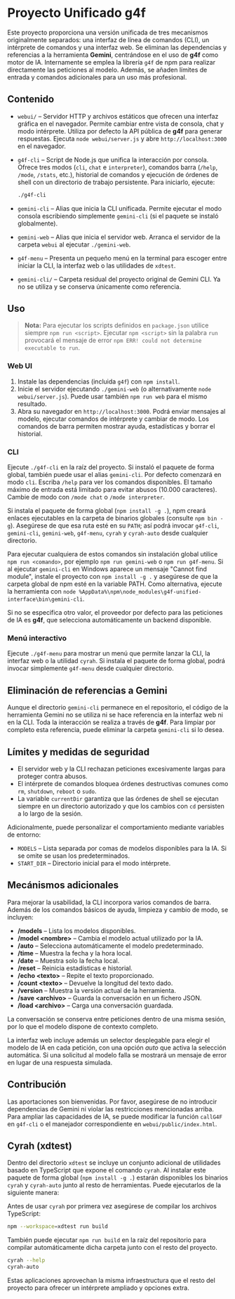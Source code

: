 # Proyecto Unificado g4f

Este proyecto proporciona una versión unificada de tres mecanismos
originalmente separados: una interfaz de línea de comandos (CLI), un
intérprete de comandos y una interfaz web. Se eliminan las
dependencias y referencias a la herramienta **Gemini**, centrándose en
el uso de **g4f** como motor de IA. Internamente se emplea la librería
`g4f` de npm para realizar directamente las peticiones al modelo.
Además, se añaden límites de
entrada y comandos adicionales para un uso más profesional.

## Contenido

* `webui/` – Servidor HTTP y archivos estáticos que ofrecen una
  interfaz gráfica en el navegador. Permite cambiar entre vista de
  consola, chat y modo intérprete. Utiliza por defecto la API pública
  de **g4f** para generar respuestas. Ejecuta `node webui/server.js` y abre
  `http://localhost:3000` en el navegador.

* `g4f-cli` – Script de Node.js que unifica la interacción por
  consola. Ofrece tres modos (`cli`, `chat` e `interpreter`),
  comandos barra (`/help`, `/mode`, `/stats`, etc.), historial de
  comandos y ejecución de órdenes de shell con un directorio de
  trabajo persistente. Para iniciarlo, ejecute:

  ```sh
  ./g4f-cli
  ```

* `gemini-cli` – Alias que inicia la CLI unificada. Permite
  ejecutar el modo consola escribiendo simplemente `gemini-cli` (si
  el paquete se instaló globalmente).

* `gemini-web` – Alias que inicia el servidor web. Arranca el
  servidor de la carpeta `webui` al ejecutar `./gemini-web`.

* `g4f-menu` – Presenta un pequeño menú en la terminal para
  escoger entre iniciar la CLI, la interfaz web o las utilidades de
  `xdtest`.

* `gemini-cli/` – Carpeta residual del proyecto original de Gemini
  CLI. Ya no se utiliza y se conserva únicamente como referencia.

## Uso

> **Nota:** Para ejecutar los scripts definidos en `package.json` utilice
> siempre `npm run <script>`. Ejecutar `npm <script>` sin la palabra
> `run` provocará el mensaje de error `npm ERR! could not determine
> executable to run`.

### Web UI

1. Instale las dependencias (incluida `g4f`) con `npm install`.
2. Inicie el servidor ejecutando `./gemini-web` (o
   alternativamente `node webui/server.js`). Puede usar también
   `npm run web` para el mismo resultado.
3. Abra su navegador en `http://localhost:3000`. Podrá enviar
   mensajes al modelo, ejecutar comandos de intérprete y cambiar de
   modo. Los comandos de barra permiten mostrar ayuda,
   estadísticas y borrar el historial.

### CLI

Ejecute `./g4f-cli` en la raíz del proyecto. Si instaló el paquete de
forma global, también puede usar el alias `gemini-cli`. Por defecto
comenzará en modo `cli`. Escriba `/help` para ver los comandos
disponibles. El tamaño máximo de entrada está limitado para evitar
abusos (10.000 caracteres). Cambie de modo con `/mode chat` o
`/mode interpreter`.

Si instala el paquete de forma global (`npm install -g .`), npm creará enlaces ejecutables en la carpeta de binarios globales (consulte `npm bin -g`). Asegúrese de que esa ruta esté en su `PATH`; así podrá invocar `g4f-cli`, `gemini-cli`, `gemini-web`, `g4f-menu`, `cyrah` y `cyrah-auto` desde cualquier directorio.

Para ejecutar cualquiera de estos comandos sin instalación global utilice `npm run <comando>`, por ejemplo `npm run gemini-web` o `npm run g4f-menu`.
Si al ejecutar `gemini-cli` en Windows aparece un mensaje "Cannot find module", instale el proyecto con `npm install -g .` y asegúrese de que la carpeta global de npm esté en la variable PATH. Como alternativa, ejecute la herramienta con `node %AppData%\npm\node_modules\g4f-unified-interface\bin\gemini-cli`.

Si no se especifica otro valor, el proveedor por defecto para las
peticiones de IA es **g4f**, que selecciona automáticamente un backend
disponible.

### Menú interactivo

Ejecute `./g4f-menu` para mostrar un menú que permite lanzar la
CLI, la interfaz web o la utilidad `cyrah`. Si instala el paquete de
forma global, podrá invocar simplemente `g4f-menu` desde cualquier
directorio.

## Eliminación de referencias a Gemini

Aunque el directorio `gemini-cli` permanece en el repositorio, el
código de la herramienta Gemini no se utiliza ni se hace referencia
en la interfaz web ni en la CLI. Toda la interacción se realiza a
través de **g4f**. Para limpiar por completo esta referencia, puede
eliminar la carpeta `gemini-cli` si lo desea.

## Límites y medidas de seguridad

* El servidor web y la CLI rechazan peticiones excesivamente largas
  para proteger contra abusos.
* El intérprete de comandos bloquea órdenes destructivas comunes como
  `rm`, `shutdown`, `reboot` o `sudo`.
* La variable `currentDir` garantiza que las órdenes de shell se
  ejecutan siempre en un directorio autorizado y que los cambios con
  `cd` persisten a lo largo de la sesión.

Adicionalmente, puede personalizar el comportamiento mediante
variables de entorno:

* `MODELS` – Lista separada por comas de modelos disponibles para la
  IA. Si se omite se usan los predeterminados.
* `START_DIR` – Directorio inicial para el modo intérprete.

## Mecánismos adicionales

Para mejorar la usabilidad, la CLI incorpora varios comandos de barra.  Además de los
comandos básicos de ayuda, limpieza y cambio de modo, se incluyen:

- **/models** – Lista los modelos disponibles.
- **/model &lt;nombre&gt;** – Cambia el modelo actual utilizado por la IA.
- **/auto** – Selecciona automáticamente el modelo predeterminado.
- **/time** – Muestra la fecha y la hora local.
- **/date** – Muestra solo la fecha local.
- **/reset** – Reinicia estadísticas e historial.
- **/echo &lt;texto&gt;** – Repite el texto proporcionado.
- **/count &lt;texto&gt;** – Devuelve la longitud del texto dado.
- **/version** – Muestra la versión actual de la herramienta.
- **/save &lt;archivo&gt;** – Guarda la conversación en un fichero JSON.
- **/load &lt;archivo&gt;** – Carga una conversación guardada.

La conversación se conserva entre peticiones dentro de una misma
sesión, por lo que el modelo dispone de contexto completo.

 La interfaz web incluye además un selector desplegable para elegir el
 modelo de IA en cada petición, con una opción *auto* que activa la
 selección automática. Si una solicitud al modelo falla se mostrará un
 mensaje de error en lugar de una respuesta simulada.

## Contribución

Las aportaciones son bienvenidas. Por favor, asegúrese de no
introducir dependencias de Gemini ni violar las restricciones
mencionadas arriba. Para ampliar las capacidades de IA, se puede
modificar la función `callG4F` en `g4f-cli` o el manejador
correspondiente en `webui/public/index.html`.

## Cyrah (xdtest)

Dentro del directorio `xdtest` se incluye un conjunto adicional de
utilidades basado en TypeScript que expone el comando `cyrah`. Al
instalar este paquete de forma global (`npm install -g .`) estarán
disponibles los binarios `cyrah` y `cyrah-auto` junto al resto de
herramientas. Puede ejecutarlos de la siguiente manera:

Antes de usar `cyrah` por primera vez asegúrese de compilar los
archivos TypeScript:

```sh
npm --workspace=xdtest run build
```
También puede ejecutar `npm run build` en la raíz del repositorio para
compilar automáticamente dicha carpeta junto con el resto del proyecto.

```sh
cyrah --help
cyrah-auto
```

Estas aplicaciones aprovechan la misma infraestructura que el resto del
proyecto para ofrecer un intérprete ampliado y opciones extra.
